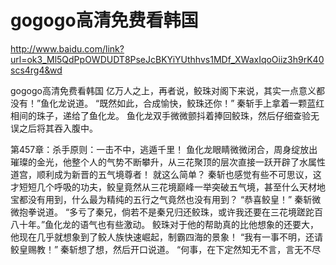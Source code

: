 # gogogo高清免费看韩国

http://www.baidu.com/link?url=ok3_Ml5QdPpOWDUDT8PseJcBKYiYUthhvs1MDf_XWaxIqoOiiz3h9rK40scs4rg4&wd

gogogo高清免费看韩国
亿万人之上，再者说，鲛珠对阁下来说，其实一点意义都没有！”鱼化龙说道。
    “既然如此，合成愉快，鲛珠还你！”
    秦斩手上拿着一颗蓝红相间的珠子，递给了鱼化龙。
    鱼化龙双手微微颤抖着捧回鲛珠，然后仔细查验无误之后将其吞入腹中。

第457章：杀手原则：一击不中，逃遁千里！
    鱼化龙眼睛微微闭合，周身绽放出璀璨的金光，他整个人的气势不断攀升，从三花聚顶的层次直接一跃开辟了水属性道宫，顺利成为新晋的五气境尊者！
    就这么简单？
    秦斩也感觉有些不可思议，这才短短几个呼吸的功夫，鲛皇竟然从三花境巅峰一举突破五气境，甚至什么天材地宝都没有用到，什么最为精纯的五行之气竟然也没有用到？
    “恭喜鲛皇！”
    秦斩微微抱拳说道。
    “多亏了秦兄，倘若不是秦兄归还鲛珠，或许我还要在三花境蹉跎百八十年。”鱼化龙的语气也有些激动。
    鲛珠对于他的帮助真的比他想象的还要大，他现在几乎就想象到了鲛人族快速崛起，制霸四海的景象！
    “我有一事不明，还请鲛皇赐教！”
    秦斩想了想，然后开口说道。
    “何事，在下定然知无不言，言无不尽
